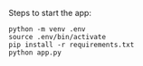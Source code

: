 Steps to start the app:

```
python -m venv .env
source .env/bin/activate
pip install -r requirements.txt
python app.py
```

